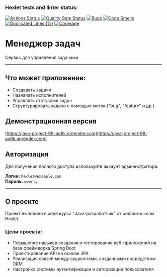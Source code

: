 ### Hexlet tests and linter status:
[![Actions Status](https://github.com/prvmjsky/java-project-99/actions/workflows/hexlet-check.yml/badge.svg)](https://github.com/prvmjsky/java-project-99/actions)
[![Quality Gate Status](https://sonarcloud.io/api/project_badges/measure?project=prvmjsky_java-project-99&metric=alert_status)](https://sonarcloud.io/summary/new_code?id=prvmjsky_java-project-99)
[![Bugs](https://sonarcloud.io/api/project_badges/measure?project=prvmjsky_java-project-99&metric=bugs)](https://sonarcloud.io/summary/new_code?id=prvmjsky_java-project-99)
[![Code Smells](https://sonarcloud.io/api/project_badges/measure?project=prvmjsky_java-project-99&metric=code_smells)](https://sonarcloud.io/summary/new_code?id=prvmjsky_java-project-99)
[![Duplicated Lines (%)](https://sonarcloud.io/api/project_badges/measure?project=prvmjsky_java-project-99&metric=duplicated_lines_density)](https://sonarcloud.io/summary/new_code?id=prvmjsky_java-project-99)
[![Coverage](https://sonarcloud.io/api/project_badges/measure?project=prvmjsky_java-project-99&metric=coverage)](https://sonarcloud.io/summary/new_code?id=prvmjsky_java-project-99)

# Менеджер задач

Сервис для управления задачами

---

## Что может приложение:
- Создавать задачи
- Назначать исполнителей
- Управлять статусами задач
- Структурировать задачи с помощью меток ("bug", "feature" и др.)

## Демонстрационная версия
[https://java-project-99-ao8k.onrender.com](https://java-project-99-ao8k.onrender.com)

## Авторизация
Для получения полного доступа используйте аккаунт администратора:

**Логин:** `hexlet@example.com`  
**Пароль:** `qwerty`

---

## О проекте

Проект выполнен в ходе курса "Java-разработчик" от онлайн-школы Hexlet.

### Цели проекта:
- Повышение навыков создания и тестирования веб-приложений на базе фреймворка Spring Boot
- Проектирование API на основе JPA
- Реализация связей между сущностями, созданными посредством ORM
- Настройка системы аутентификации и авторизации пользователя
